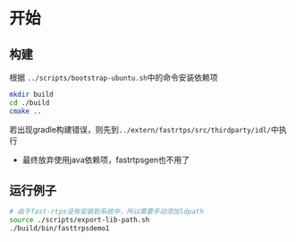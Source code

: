 # 开始

## 构建

根据 `../scripts/bootstrap-ubuntu.sh`中的命令安装依赖项

```sh
mkdir build
cd ./build
cmake ..
```

若出现gradle构建错误，则先到`../extern/fastrtps/src/thirdparty/idl/`中执行

- 最终放弃使用java依赖项，fastrtpsgen也不用了

## 运行例子

```sh
# 由于fast-rtps没有安装到系统中，所以需要手动添加ldpath
source ./scripts/export-lib-path.sh
./build/bin/fasttrpsdemo1
```
